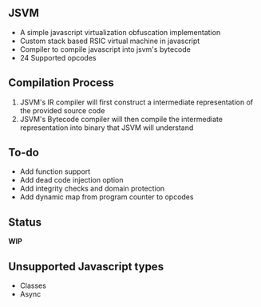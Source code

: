 ## JSVM

- A simple javascript virtualization obfuscation implementation
- Custom stack based RSIC virtual machine in javascript
- Compiler to compile javascript into jsvm's bytecode
- 24 Supported opcodes


## Compilation Process

1) JSVM's IR compiler will first construct a intermediate representation of the provided source code
2) JSVM's Bytecode compiler will then compile the intermediate representation into binary that JSVM will understand

## To-do

- Add function support
- Add dead code injection option
- Add integrity checks and domain protection
- Add dynamic map from program counter to opcodes

## Status

**WIP**

## Unsupported Javascript types

- Classes
- Async
